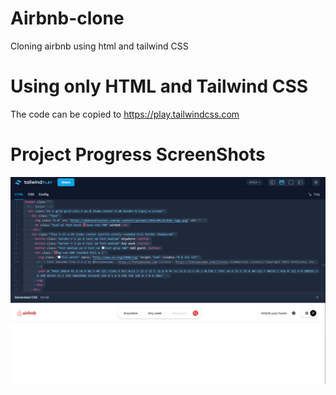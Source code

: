 # Airbnb-clone
Cloning airbnb using html and tailwind CSS 

# Using only HTML and Tailwind CSS 
The code can be copied to 
https://play.tailwindcss.com

# Project Progress ScreenShots
![image](https://github.com/PratikPradhan987/Airbnb-clone/blob/main/resource/navbar.png)

